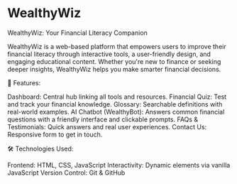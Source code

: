 # WealthyWiz
WealthyWiz: Your Financial Literacy Companion

WealthyWiz is a web-based platform that empowers users to improve their financial literacy through interactive tools, a user-friendly design, and engaging educational content. Whether you're new to finance or seeking deeper insights, WealthyWiz helps you make smarter financial decisions.

🌟 Features:

Dashboard: Central hub linking all tools and resources.
Financial Quiz: Test and track your financial knowledge.
Glossary: Searchable definitions with real-world examples.
AI Chatbot (WealthyBot): Answers common financial questions with a friendly interface and clickable prompts.
FAQs & Testimonials: Quick answers and real user experiences.
Contact Us: Responsive form to get in touch.

🛠️ Technologies Used:

Frontend: HTML, CSS, JavaScript
Interactivity: Dynamic elements via vanilla JavaScript
Version Control: Git & GitHub
